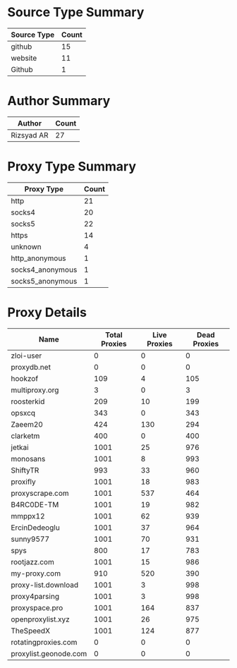 # Source Type Summary

| Source Type | Count |
|-------------|-------|
| github | 15 |
| website | 11 |
| Github | 1 |


# Author Summary

| Author | Count |
|--------|-------|
| Rizsyad AR | 27 |


# Proxy Type Summary

| Proxy Type | Count |
|------------|-------|
| http | 21 |
| socks4 | 20 |
| socks5 | 22 |
| https | 14 |
| unknown | 4 |
| http_anonymous | 1 |
| socks4_anonymous | 1 |
| socks5_anonymous | 1 |


# Proxy Details

| Name | Total Proxies | Live Proxies | Dead Proxies |
|------|---------------|--------------|---------------|
| zloi-user | 0 | 0 | 0 |
| proxydb.net | 0 | 0 | 0 |
| hookzof | 109 | 4 | 105 |
| multiproxy.org | 3 | 0 | 3 |
| roosterkid | 209 | 10 | 199 |
| opsxcq | 343 | 0 | 343 |
| Zaeem20 | 424 | 130 | 294 |
| clarketm | 400 | 0 | 400 |
| jetkai | 1001 | 25 | 976 |
| monosans | 1001 | 8 | 993 |
| ShiftyTR | 993 | 33 | 960 |
| proxifly | 1001 | 18 | 983 |
| proxyscrape.com | 1001 | 537 | 464 |
| B4RC0DE-TM | 1001 | 19 | 982 |
| mmppx12 | 1001 | 62 | 939 |
| ErcinDedeoglu | 1001 | 37 | 964 |
| sunny9577 | 1001 | 70 | 931 |
| spys | 800 | 17 | 783 |
| rootjazz.com | 1001 | 15 | 986 |
| my-proxy.com | 910 | 520 | 390 |
| proxy-list.download | 1001 | 3 | 998 |
| proxy4parsing | 1001 | 3 | 998 |
| proxyspace.pro | 1001 | 164 | 837 |
| openproxylist.xyz | 1001 | 26 | 975 |
| TheSpeedX | 1001 | 124 | 877 |
| rotatingproxies.com | 0 | 0 | 0 |
| proxylist.geonode.com | 0 | 0 | 0 |
